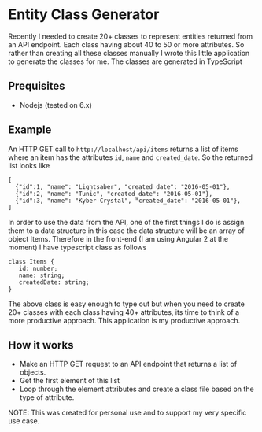 # Entity Class Generator
Recently I needed to create 20+ classes to represent entities returned from an API endpoint. Each class having about 40 to 50 or more attributes. So rather than creating all these classes manually I wrote this little application to generate the classes for me. The classes are generated in TypeScript

## Prequisites
- Nodejs (tested on 6.x)

## Example
An HTTP GET call to `http://localhost/api/items` returns a list of items where an item has the attributes `id`, `name` and `created_date`. So the returned list looks like
```
[
  {"id":1, "name": "Lightsaber", "created_date": "2016-05-01"},
  {"id":2, "name": "Tunic", "created_date": "2016-05-01"},
  {"id":3, "name": "Kyber Crystal", "created_date": "2016-05-01"},
]
```

In order to use the data from the API, one of the first things I do is assign them to a data structure in this case the data structure will be an array of object Items. Therefore in the front-end (I am using Angular 2 at the moment) I have typescript class as follows

```
class Items {
   id: number;
   name: string;
   createdDate: string;
}
```

The above class is easy enough to type out but when you need to create 20+ classes with each class having 40+ attributes, its time to think of a more productive approach. This application is my productive approach.

## How it works
- Make an HTTP GET request to an API endpoint that returns a list of objects. 
- Get the first element of this list
- Loop through the element attributes and create a class file based on the type of attribute. 

NOTE: This was created for personal use and to support my very specific use case. 
